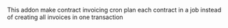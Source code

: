 This addon make contract invoicing cron plan each contract in a job
instead of creating all invoices in one transaction
